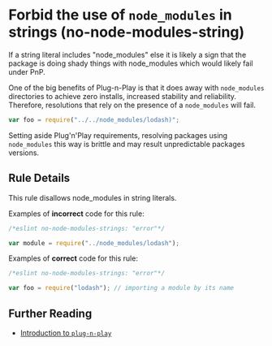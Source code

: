 # Forbid the use of `node_modules` in strings (no-node-modules-string)

If a string literal includes "node_modules" else it is likely a sign that the package is doing shady things with node_modules which would likely fail under PnP.

One of the big benefits of Plug-n-Play is that it does away with `node_modules` directories to achieve zero installs, increased stability and reliability. Therefore, resolutions that rely on the presence of a `node_modules` will fail.

```js
var foo = require("../../node_modules/lodash)";
```

Setting aside Plug'n'Play requirements, resolving packages using `node_modules` this way is brittle and may result unpredictable packages versions.

## Rule Details

This rule disallows node_modules in string literals.

Examples of **incorrect** code for this rule:

```js
/*eslint no-node-modules-strings: "error"*/

var module = require("../node_modules/lodash");
```

Examples of **correct** code for this rule:

```js
/*eslint no-node-modules-strings: "error"*/

var foo = require("lodash"); // importing a module by its name
```

## Further Reading

* [Introduction to `plug-n-play`](https://next.yarnpkg.com/features/pnp)
